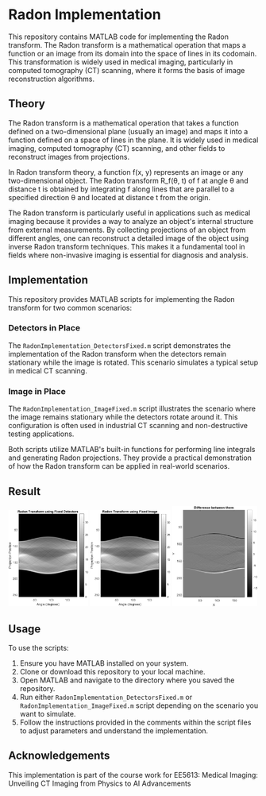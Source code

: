 # Radon Implementation 

This repository contains MATLAB code for implementing the Radon transform. The Radon transform is a mathematical operation that maps a function or an image from its domain into the space of lines in its codomain. This transformation is widely used in medical imaging, particularly in computed tomography (CT) scanning, where it forms the basis of image reconstruction algorithms.

## Theory
The Radon transform is a mathematical operation that takes a function defined on a two-dimensional plane (usually an image) and maps it into a function defined on a space of lines in the plane. It is widely used in medical imaging, computed tomography (CT) scanning, and other fields to reconstruct images from projections.

In Radon transform theory, a function f(x, y) represents an image or any two-dimensional object. The Radon transform R_f(θ, t) of f at angle θ and distance t is obtained by integrating f along lines that are parallel to a specified direction θ and located at distance t from the origin.

The Radon transform is particularly useful in applications such as medical imaging because it provides a way to analyze an object's internal structure from external measurements. By collecting projections of an object from different angles, one can reconstruct a detailed image of the object using inverse Radon transform techniques. This makes it a fundamental tool in fields where non-invasive imaging is essential for diagnosis and analysis.


## Implementation

This repository provides MATLAB scripts for implementing the Radon transform for two common scenarios:

### Detectors in Place

The `RadonImplementation_DetectorsFixed.m` script demonstrates the implementation of the Radon transform when the detectors remain stationary while the image is rotated. This scenario simulates a typical setup in medical CT scanning.

### Image in Place

The `RadonImplementation_ImageFixed.m` script illustrates the scenario where the image remains stationary while the detectors rotate around it. This configuration is often used in industrial CT scanning and non-destructive testing applications.

Both scripts utilize MATLAB's built-in functions for performing line integrals and generating Radon projections. They provide a practical demonstration of how the Radon transform can be applied in real-world scenarios.

## Result

<p float="left">
  <img src="Images/RadonImplementation_DetectorsFixed.png" width="32%" />
  <img src="Images/RadonImplementation_ImageFixed.png" width="32%" />
  <img src="Images/Difference.png" width="34%" />
</p>

## Usage

To use the scripts:

1. Ensure you have MATLAB installed on your system.
2. Clone or download this repository to your local machine.
3. Open MATLAB and navigate to the directory where you saved the repository.
4. Run either `RadonImplementation_DetectorsFixed.m` or `RadonImplementation_ImageFixed.m` script depending on the scenario you want to simulate.
5. Follow the instructions provided in the comments within the script files to adjust parameters and understand the implementation.

## Acknowledgements
This implementation is part of the course work for EE5613: Medical Imaging: Unveiling CT Imaging from Physics to AI Advancements
